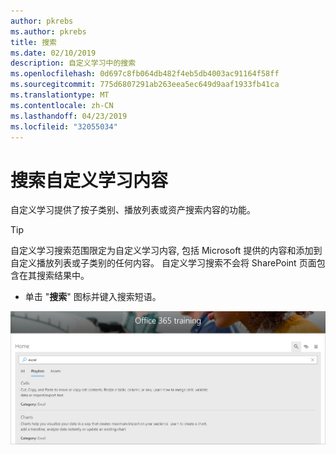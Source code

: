 ```yaml
---
author: pkrebs
ms.author: pkrebs
title: 搜索
ms.date: 02/10/2019
description: 自定义学习中的搜索
ms.openlocfilehash: 0d697c8fb064db482f4eb5db4003ac91164f58ff
ms.sourcegitcommit: 775d6807291ab263eea5ec649d9aaf1933fb41ca
ms.translationtype: MT
ms.contentlocale: zh-CN
ms.lasthandoff: 04/23/2019
ms.locfileid: "32055034"
---
```

# <a name="search-for-custom-learning-content"></a>搜索自定义学习内容

自定义学习提供了按子类别、播放列表或资产搜索内容的功能。 

> [!TIP]
> 自定义学习搜索范围限定为自定义学习内容, 包括 Microsoft 提供的内容和添加到自定义播放列表或子类别的任何内容。 自定义学习搜索不会将 SharePoint 页面包含在其搜索结果中。     

- 单击 "**搜索**" 图标并键入搜索短语。 

![cg-search](media/cg-search.png)

